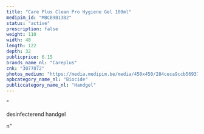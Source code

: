 ```yaml
---
title: "Care Plus Clean Pro Hygiene Gel 100ml"
medipim_id: "MBCB9B13B2"
status: "active"
prescription: false
weight: 110
width: 48
length: 122
depth: 32
publicprice: 6.15
brands_name_nl: "Careplus"
cnk: "3077872"
photos_medium: "https://media.medipim.be/media/450x450/284ceca9ccb56937ca93a1db7f8ac149.jpg"
apbcategory_name_nl: "Biocide"
publiccategory_name_nl: "Handgel"
---
```

"<p>desinfecterend handgel</p>n"
